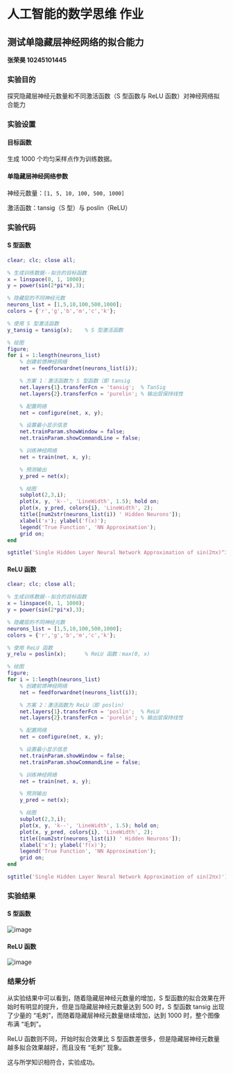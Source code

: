 
# 人工智能的数学思维 作业

## 测试单隐藏层神经网络的拟合能力

**张荣昊 10245101445**

### 实验目的

探究隐藏层神经元数量和不同激活函数（S 型函数与 ReLU 函数）对神经网络拟合能力

### 实验设置

#### 目标函数

生成 1000 个均匀采样点作为训练数据。

#### 单隐藏层神经网络参数

神经元数量：`[1, 5, 10, 100, 500, 1000]`

激活函数：tansig（S 型）与 poslin（ReLU）

### 实验代码

#### S 型函数

```matlab
clear; clc; close all;

% 生成训练数据--拟合的目标函数
x = linspace(0, 1, 1000);
y = power(sin(2*pi*x),3);

% 隐藏层的不同神经元数
neurons_list = [1,5,10,100,500,1000];
colors = {'r','g','b','m','c','k'};

% 使用 S 型激活函数
y_tansig = tansig(x);    % S 型激活函数

% 绘图
figure;
for i = 1:length(neurons_list)
    % 创建前馈神经网络
    net = feedforwardnet(neurons_list(i)); 

    % 方案 1：激活函数为 S 型函数（即 tansig
    net.layers{1}.transferFcn = 'tansig';  % TanSig
    net.layers{2}.transferFcn = 'purelin'; % 输出层保持线性 

    % 配置网络
    net = configure(net, x, y);

    % 设置最小显示信息
    net.trainParam.showWindow = false;
    net.trainParam.showCommandLine = false;

    % 训练神经网络
    net = train(net, x, y);

    % 预测输出
    y_pred = net(x);

    % 绘图
    subplot(2,3,i);
    plot(x, y, 'k--', 'LineWidth', 1.5); hold on;
    plot(x, y_pred, colors{i}, 'LineWidth', 2);
    title([num2str(neurons_list(i)) ' Hidden Neurons']);
    xlabel('x'); ylabel('f(x)');
    legend('True Function', 'NN Approximation');
    grid on;
end

sgtitle('Single Hidden Layer Neural Network Approximation of sin(2πx)^3');
```

#### ReLU 函数

```matlab
clear; clc; close all;

% 生成训练数据--拟合的目标函数
x = linspace(0, 1, 1000);
y = power(sin(2*pi*x),3);

% 隐藏层的不同神经元数
neurons_list = [1,5,10,100,500,1000];
colors = {'r','g','b','m','c','k'};

% 使用 ReLU 函数
y_relu = poslin(x);      % ReLU 函数：max(0, x)

% 绘图
figure;
for i = 1:length(neurons_list)
    % 创建前馈神经网络
    net = feedforwardnet(neurons_list(i)); 

    % 方案 2：激活函数为 ReLU（即 poslin）
    net.layers{1}.transferFcn = 'poslin';  % ReLU
    net.layers{2}.transferFcn = 'purelin'; % 输出层保持线性

    % 配置网络
    net = configure(net, x, y);

    % 设置最小显示信息
    net.trainParam.showWindow = false;
    net.trainParam.showCommandLine = false;

    % 训练神经网络
    net = train(net, x, y);

    % 预测输出
    y_pred = net(x);

    % 绘图
    subplot(2,3,i);
    plot(x, y, 'k--', 'LineWidth', 1.5); hold on;
    plot(x, y_pred, colors{i}, 'LineWidth', 2);
    title([num2str(neurons_list(i)) ' Hidden Neurons']);
    xlabel('x'); ylabel('f(x)');
    legend('True Function', 'NN Approximation');
    grid on;
end

sgtitle('Single Hidden Layer Neural Network Approximation of sin(2πx)');
```

### 实验结果

#### S 型函数

![image](https://github.com/user-attachments/assets/c89573d3-f9b7-40cb-95b7-50393ed64197)

#### ReLU 函数

![image](https://github.com/user-attachments/assets/f516abb6-1b5c-485f-9e83-6d17b37648c4)

### 结果分析

从实验结果中可以看到，随着隐藏层神经元数量的增加，S 型函数的拟合效果在开始时有明显的提升，但是当隐藏层神经元数量达到 500 时，S 型函数 tansig 出现了少量的 “毛刺”，而随着隐藏层神经元数量继续增加，达到 1000 时，整个图像布满 “毛刺”。

ReLU 函数则不同，开始时拟合效果比 S 型函数差很多，但是隐藏层神经元数量越多拟合效果越好，而且没有 “毛刺” 现象。

这与所学知识相符合，实验成功。
```
